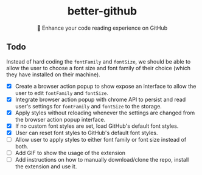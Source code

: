 <div align="center">
  <h1>better-github</h1>
  <p>🎨 Enhance your code reading experience on GitHub</p>
</div>

## Todo
Instead of hard coding the `fontFamily` and `fontSize`, we should be able to allow the user to choose a font size and font family of their choice (which they have installed on their machine).
- [x] Create a browser action popup to show expose an interface to allow the user to edit `fontFamily` and `fontSize`.
- [x] Integrate browser action popup with chrome API to persist and read user's settings for `fontFamily` and `fontSize` to the storage.
- [x] Apply styles without reloading whenever the settings are changed from the browser action popup interface.
- [x] If no custom font styles are set, load GitHub's default font styles.
- [x] User can reset font styles to GitHub's default font styles.
- [ ] Allow user to apply styles to either font family or font size instead of both.
- [ ] Add GIF to show the usage of the extension
- [ ] Add instructions on how to manually download/clone the repo, install the extension and use it.
